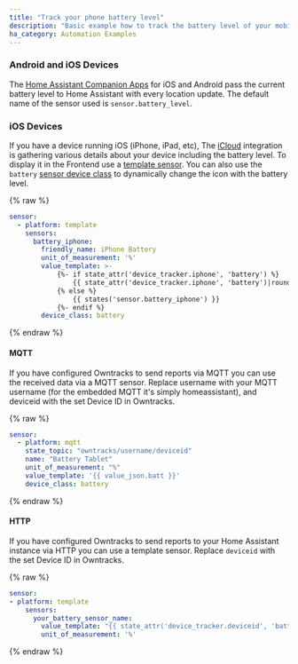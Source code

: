```yaml
---
title: "Track your phone battery level"
description: "Basic example how to track the battery level of your mobile devices."
ha_category: Automation Examples
---
```


### Android and iOS Devices
The [Home Assistant Companion Apps](https://companion.home-assistant.io/) for iOS and Android pass the current battery level to Home Assistant with every location update. The default name of the sensor used is `sensor.battery_level`.

### iOS Devices

If you have a device running iOS (iPhone, iPad, etc), The [iCloud](/integrations/icloud) integration is gathering various details about your device including the battery level. To display it in the Frontend use a [template sensor](/integrations/template). You can also use the `battery` [sensor device class](/integrations/sensor/#device-class) to dynamically change the icon with the battery level.

{% raw %}
```yaml
sensor:
  - platform: template
    sensors:
      battery_iphone:
        friendly_name: iPhone Battery
        unit_of_measurement: '%'
        value_template: >-
            {%- if state_attr('device_tracker.iphone', 'battery') %}
                {{ state_attr('device_tracker.iphone', 'battery')|round }}
            {% else %}
                {{ states('sensor.battery_iphone') }}
            {%- endif %}
        device_class: battery
```
{% endraw %}

#### MQTT
If you have configured Owntracks to send reports via MQTT you can use the received data via a MQTT sensor.
Replace username with your MQTT username (for the embedded MQTT it's simply homeassistant), and deviceid with the set Device ID in Owntracks.

{% raw %}
```yaml
sensor:
  - platform: mqtt
    state_topic: "owntracks/username/deviceid"
    name: "Battery Tablet"
    unit_of_measurement: "%"
    value_template: '{{ value_json.batt }}'
    device_class: battery
```
{% endraw %}

#### HTTP

If you have configured Owntracks to send reports to your Home Assistant instance via HTTP you can use a template sensor.
Replace `deviceid` with the set Device ID in Owntracks.

{% raw %}
```yaml
sensor:
- platform: template
    sensors:
      your_battery_sensor_name:
        value_template: "{{ state_attr('device_tracker.deviceid', 'battery_level') }}"
        unit_of_measurement: '%'
```
{% endraw %}
